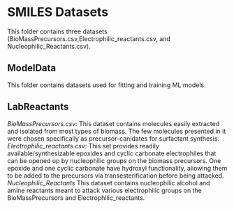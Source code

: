# SMILES Datasets
This folder contains three datasets (BioMassPrecursors.csv,Electrophilic_reactants.csv, and Nucleophilic_Reactants.csv).

## ModelData
This folder contains datasets used for fitting and training ML models.

## LabReactants
*BioMassPrecursors.csv:*
This dataset contains molecules easily extracted and isolated from most types of biomass. The few molecules presented in it were chosen specifically as precursor-canidates for surfactant synthesis.
*Electrophilic_reactants.csv:*
This set provides readily available/synthesizable epoxides and cyclic carbonate electrophiles that can be opened up by nucleophilic groups on the biomass precursors. One epoxide and one cyclic carbonate have hydroxyl functionality, allowing them to be added to the precursors via transesterification before being attacked.
*Nucleophilic_Reactants*
This dataset contains nucleophilic alcohol and amine reactants meant to attack various electrophilic groups on the BioMassPrecursors and Electrophilic_reactants.
